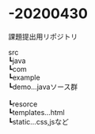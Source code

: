 # -20200430
課題提出用リポジトリ

src<br>
┗java<br>
  ┗com<br>
    ┗example<br>
      ┗demo…javaソース群<br>
      <br>
┗resorce<br>
  ┗templates…html<br>
  ┗static…css,jsなど<br>
